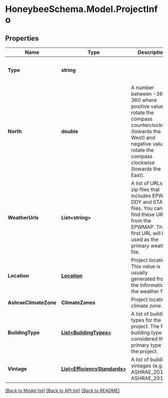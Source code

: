
# HoneybeeSchema.Model.ProjectInfo

## Properties

Name | Type | Description | Notes
------------ | ------------- | ------------- | -------------
**Type** | **string** |  | [optional] [readonly] [default to "ProjectInfo"]
**North** | **double** | A number between -360 to 360 where positive values rotate the compass counterclockwise (towards the West) and negative values rotate the compass clockwise (towards the East). | [optional] [default to 0D]
**WeatherUrls** | **List&lt;string&gt;** | A list of URLs to zip files that includes EPW, DDY and STAT files. You can find these URLs from the EPWMAP. The first URL will be used as the primary weather file. | [optional] 
**Location** | [**Location**](Location.md) | Project location. This value is usually generated from the information in the weather files. | [optional] 
**AshraeClimateZone** | **ClimateZones** | Project location climate zone. | [optional] 
**BuildingType** | [**List&lt;BuildingTypes&gt;**](BuildingTypes.md) | A list of building types for the project. The first building type is considered the primary type for the project. | [optional] 
**Vintage** | [**List&lt;EfficiencyStandards&gt;**](EfficiencyStandards.md) | A list of building vintages (e.g. ASHRAE_2019, ASHRAE_2016). | [optional] 

[[Back to Model list]](../README.md#documentation-for-models)
[[Back to API list]](../README.md#documentation-for-api-endpoints)
[[Back to README]](../README.md)

